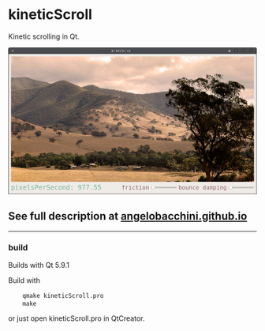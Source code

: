 # kineticScroll
Kinetic scrolling in Qt.

![alt text](./kineticScroll.png)

## See full description at [angelobacchini.github.io](https://angelobacchini.github.io/2017/09/08/kineticScroll.html)

---

### build
Builds with Qt 5.9.1

Build with 

        qmake kineticScroll.pro
        make

or just open kineticScroll.pro in QtCreator.
